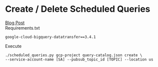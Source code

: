 # Create / Delete Scheduled Queries 
[Blog Post](https://shoin.cloudantler.com/bigquery-scheduled-queries/)  
Requirements.txt
```
google-cloud-bigquery-datatransfer==3.4.1
```
Execute 
```
./scheduled_queries.py gcp-project query-catalog.json create \
--service-account-name [SA] --pubsub_topic_id [TOPIC] --location us
```
